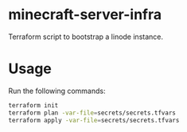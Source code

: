 # minecraft-server-infra

Terraform script to bootstrap a linode instance.

# Usage

Run the following commands:

```sh
terraform init
terraform plan -var-file=secrets/secrets.tfvars
terraform apply -var-file=secrets/secrets.tfvars
```